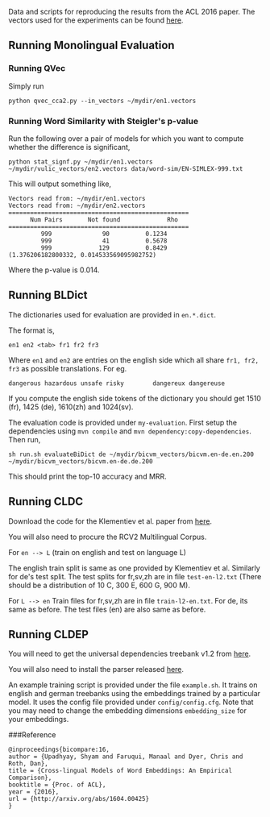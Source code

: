 Data and scripts for reproducing the results from the ACL 2016 paper.
The vectors used for the experiments can be found [here](http://bilbo.cs.illinois.edu/~upadhya3/embedding-release.zip).

## Running Monolingual Evaluation

### Running QVec

Simply run
```
python qvec_cca2.py --in_vectors ~/mydir/en1.vectors
```

### Running Word Similarity with Steigler's p-value
Run the following over a pair of models for which you want to compute whether the difference is significant,
```
python stat_signf.py ~/mydir/en1.vectors ~/mydir/vulic_vectors/en2.vectors data/word-sim/EN-SIMLEX-999.txt
```

This will output something like,
```
Vectors read from: ~/mydir/en1.vectors
Vectors read from: ~/mydir/en2.vectors
==================================================
      Num Pairs       Not found             Rho
==================================================
         999              90          0.1234
         999              41          0.5678
         999             129          0.8429
(1.376206182800332, 0.014533569095982752)
```
Where the p-value is 0.014.

## Running BLDict

The dictionaries used for evaluation are provided in `en.*.dict`.

The format is,

`en1 en2 <tab> fr1 fr2 fr3`

Where `en1` and `en2` are entries on the english side which all share `fr1, fr2, fr3` as possible translations. For eg.

```dangerous hazardous unsafe risky        dangereux dangereuse```

If you compute the english side tokens of the dictionary you should get 1510 (fr), 1425 (de), 1610(zh) and 1024(sv).

The evaluation code is provided under `my-evaluation`. First setup the dependencies using `mvn compile` and `mvn dependency:copy-dependencies`.
Then run,

```
sh run.sh evaluateBiDict de ~/mydir/bicvm_vectors/bicvm.en-de.en.200 ~/mydir/bicvm_vectors/bicvm.en-de.de.200
```
This should print the top-10 accuracy and MRR.

## Running CLDC

Download the code for the Klementiev et al. paper from [here](https://dl.dropboxusercontent.com/u/19557502/document-representations.tar.gz).

You will also need to procure the RCV2 Multilingual Corpus.

For `en --> L` (train on english and test on language L)

The english train split is same as one provided by Klementiev et al. Similarly for de's test split. The test splits for fr,sv,zh are in file `test-en-l2.txt` (There should be a distribution of 10 C, 300 E, 600 G, 900 M).

For `L --> en`
Train files for fr,sv,zh are in file `train-l2-en.txt`. For de, its same as before. The test files (en) are also same as before.


## Running CLDEP

You will need to get the universal dependencies treebank v1.2 from [here](http://universaldependencies.org/).

You will also need to install the parser released [here](https://github.com/jiangfeng1124/acl15-clnndep).

An example training script is provided under the file `example.sh`. It trains on english and german treebanks using the embeddings trained by a particular model. It uses the config file provided under `config/config.cfg`. Note that you may need to change the embedding dimensions `embedding_size` for your embeddings.


###Reference

```
@inproceedings{bicompare:16,
author = {Upadhyay, Shyam and Faruqui, Manaal and Dyer, Chris and Roth, Dan},
title = {Cross-lingual Models of Word Embeddings: An Empirical Comparison},
booktitle = {Proc. of ACL},
year = {2016},
url = {http://arxiv.org/abs/1604.00425}
}
```